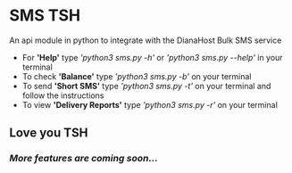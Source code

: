 # SMS TSH
An api module in python to integrate with the DianaHost Bulk SMS service

- For **'Help'** type _'python3 sms.py -h'_ or _'python3 sms.py --help'_ in your terminal
- To check **'Balance'** type _'python3 sms.py -b'_ on your terminal
- To send **'Short SMS'** type _'python3 sms.py -t'_ on your terminal and follow the instructions
- To view **'Delivery Reports'** type _'python3 sms.py -r'_ on your terminal

## Love you TSH

### _More features are coming soon..._
